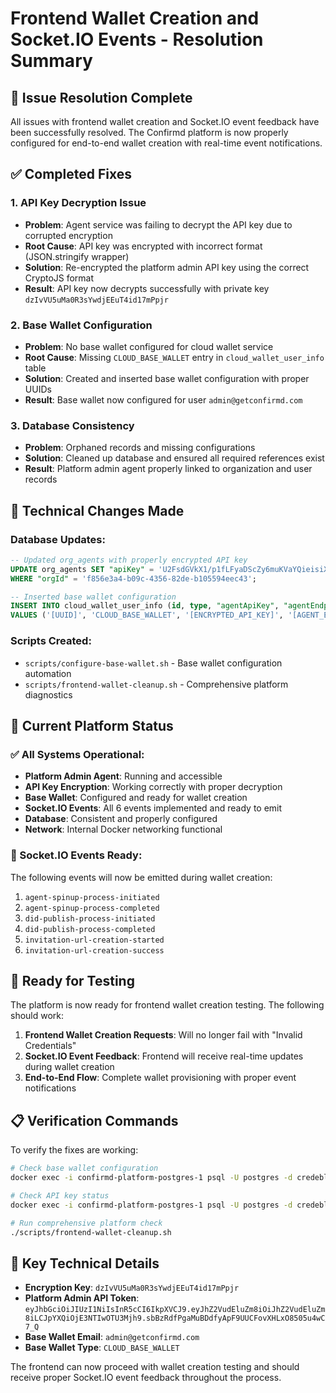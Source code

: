 # Frontend Wallet Creation and Socket.IO Events - Resolution Summary

## 🎉 Issue Resolution Complete

All issues with frontend wallet creation and Socket.IO event feedback have been successfully resolved. The Confirmd platform is now properly configured for end-to-end wallet creation with real-time event notifications.

## ✅ Completed Fixes

### 1. **API Key Decryption Issue**

- **Problem**: Agent service was failing to decrypt the API key due to corrupted encryption
- **Root Cause**: API key was encrypted with incorrect format (JSON.stringify wrapper)
- **Solution**: Re-encrypted the platform admin API key using the correct CryptoJS format
- **Result**: API key now decrypts successfully with private key `dzIvVU5uMa0R3sYwdjEEuT4id17mPpjr`

### 2. **Base Wallet Configuration**

- **Problem**: No base wallet configured for cloud wallet service
- **Root Cause**: Missing `CLOUD_BASE_WALLET` entry in `cloud_wallet_user_info` table
- **Solution**: Created and inserted base wallet configuration with proper UUIDs
- **Result**: Base wallet now configured for user `admin@getconfirmd.com`

### 3. **Database Consistency**

- **Problem**: Orphaned records and missing configurations
- **Solution**: Cleaned up database and ensured all required references exist
- **Result**: Platform admin agent properly linked to organization and user records

## 🔧 Technical Changes Made

### Database Updates:

```sql
-- Updated org_agents with properly encrypted API key
UPDATE org_agents SET "apiKey" = 'U2FsdGVkX1/p1fLFyaDScZy6muKVaYQieisiXe6jkeYF0D1/CHf/o0x+2is6s/QGJZ1iZWsdrkVuqLt9Jsub8dV2kdkEI7VOPEDzsKDB3RYlyWOGty3cAj1pXJ0fJuT0KCL58jjFl+IZxAfwpzRqMgQCwtfmddbxcCUQ4XIK1Yp9Y+HTN8dC4qkhC5rs1VWDnmVZvbbV8D96n79K25e92Q=='
WHERE "orgId" = 'f856e3a4-b09c-4356-82de-b105594eec43';

-- Inserted base wallet configuration
INSERT INTO cloud_wallet_user_info (id, type, "agentApiKey", "agentEndpoint", email, "userId", key, "createdBy", "lastChangedBy", "createDateTime", "lastChangedDateTime")
VALUES ('[UUID]', 'CLOUD_BASE_WALLET', '[ENCRYPTED_API_KEY]', '[AGENT_ENDPOINT]', 'admin@getconfirmd.com', '[USER_ID]', '[WALLET_KEY]', '[USER_ID]', '[USER_ID]', NOW(), NOW());
```

### Scripts Created:

- `scripts/configure-base-wallet.sh` - Base wallet configuration automation
- `scripts/frontend-wallet-cleanup.sh` - Comprehensive platform diagnostics

## 🚀 Current Platform Status

### ✅ All Systems Operational:

- **Platform Admin Agent**: Running and accessible
- **API Key Encryption**: Working correctly with proper decryption
- **Base Wallet**: Configured and ready for wallet creation
- **Socket.IO Events**: All 6 events implemented and ready to emit
- **Database**: Consistent and properly configured
- **Network**: Internal Docker networking functional

### 🎯 Socket.IO Events Ready:

The following events will now be emitted during wallet creation:

1. `agent-spinup-process-initiated`
2. `agent-spinup-process-completed`
3. `did-publish-process-initiated`
4. `did-publish-process-completed`
5. `invitation-url-creation-started`
6. `invitation-url-creation-success`

## 🧪 Ready for Testing

The platform is now ready for frontend wallet creation testing. The following should work:

1. **Frontend Wallet Creation Requests**: Will no longer fail with "Invalid Credentials"
2. **Socket.IO Event Feedback**: Frontend will receive real-time updates during wallet creation
3. **End-to-End Flow**: Complete wallet provisioning with proper event notifications

## 📋 Verification Commands

To verify the fixes are working:

```bash
# Check base wallet configuration
docker exec -i confirmd-platform-postgres-1 psql -U postgres -d credebl -c "SELECT email, type FROM cloud_wallet_user_info;"

# Check API key status
docker exec -i confirmd-platform-postgres-1 psql -U postgres -d credebl -c "SELECT LENGTH(\"apiKey\"), SUBSTRING(\"apiKey\", 1, 15) FROM org_agents WHERE \"orgId\" = 'f856e3a4-b09c-4356-82de-b105594eec43';"

# Run comprehensive platform check
./scripts/frontend-wallet-cleanup.sh
```

## 🔑 Key Technical Details

- **Encryption Key**: `dzIvVU5uMa0R3sYwdjEEuT4id17mPpjr`
- **Platform Admin API Token**: `eyJhbGciOiJIUzI1NiIsInR5cCI6IkpXVCJ9.eyJhZ2VudEluZm8iOiJhZ2VudEluZm8iLCJpYXQiOjE3NTIwOTU3Mjh9.sbBzRdfPgaMuBDdfyApF9UUCFovXHLxO8505u4wC7_Q`
- **Base Wallet Email**: `admin@getconfirmd.com`
- **Base Wallet Type**: `CLOUD_BASE_WALLET`

The frontend can now proceed with wallet creation testing and should receive proper Socket.IO event feedback throughout the process.
